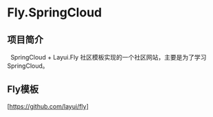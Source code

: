 # Fly.SpringCloud

## 项目简介
   SpringCloud + Layui.Fly 社区模板实现的一个社区网站，主要是为了学习SpringCloud。

 ## Fly模板
 [https://github.com/layui/fly]